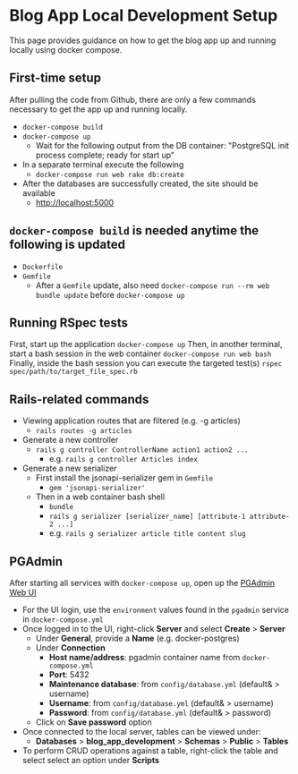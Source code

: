 # Blog App Local Development Setup

This page provides guidance on how to get the blog app up and running locally using docker compose.

## First-time setup
After pulling the code from Github, there are only a few commands necessary to get the app up and running locally.
* `docker-compose build`
* `docker-compose up`
  * Wait for the following output from the DB container: "PostgreSQL init process complete; ready for start up"
* In a separate terminal execute the following
  * `docker-compose run web rake db:create`
* After the databases are successfully created, the site should be available
  * <http://localhost:5000>

## `docker-compose build` is needed anytime the following is updated
* `Dockerfile`
* `Gemfile`
  * After a `Gemfile` update, also need `docker-compose run --rm web bundle update` before `docker-compose up`

## Running RSpec tests
First, start up the application
`docker-compose up`
Then, in another terminal, start a bash session in the web container
`docker-compose run web bash`
Finally, inside the bash session you can execute the targeted test(s)
`rspec spec/path/to/target_file_spec.rb`

## Rails-related commands
* Viewing application routes that are filtered (e.g. -g articles)
  * `rails routes -g articles`
* Generate a new controller 
  * `rails g controller ControllerName action1 action2 ...`
    * e.g. `rails g controller Articles index`
* Generate a new serializer
  * First install the jsonapi-serializer gem in `Gemfile`
    * `gem 'jsonapi-serializer'`
  * Then in a web container bash shell
    * `bundle`
    * `rails g serializer [serializer_name] [attribute-1 attribute-2 ...]`
    * e.g. `rails g serializer article title content slug`

## PGAdmin
After starting all services with `docker-compose up`, open up the [PGAdmin Web UI](http://localhost:15432)
* For the UI login, use the `environment` values found in the `pgadmin` service in `docker-compose.yml`
* Once logged in to the UI, right-click __Server__ and select __Create__ > __Server__
  * Under __General__, provide a __Name__ (e.g. docker-postgres)
  * Under __Connection__
    * __Host name/address__: pgadmin container name from `docker-compose.yml`
    * __Port__: 5432
    * __Maintenance database__: from `config/database.yml` (default& > username)
    * __Username__: from `config/database.yml` (default& > username)
    * __Password__: from `config/database.yml` (default& > password)
  * Click on __Save password__ option
* Once connected to the local server, tables can be viewed under:
  * __Databases__ > __blog_app_development__ > __Schemas__ > __Public__ > __Tables__
* To perform CRUD operations against a table, right-click the table and select select an option under __Scripts__
